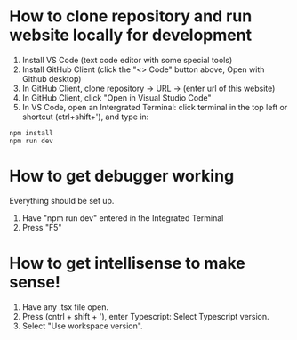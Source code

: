 # How to clone repository and run website locally for development

1. Install VS Code (text code editor with some special tools)
2. Install GitHub Client (click the "<> Code" button above, Open with Github desktop)
3. In GitHub Client, clone repository -> URL -> (enter url of this website)
4. In GitHub Client, click "Open in Visual Studio Code"
5. In VS Code, open an Intergrated Terminal: click terminal in the top left or shortcut (ctrl+shift+'), and type in:
```
npm install
npm run dev
```

# How to get debugger working
Everything should be set up.
1. Have "npm run dev" entered in the Integrated Terminal
2. Press "F5"


# How to get intellisense to make sense!
1. Have any .tsx file open.
2. Press (cntrl + shift + '), enter Typescript: Select Typescript version.
3. Select "Use workspace version".